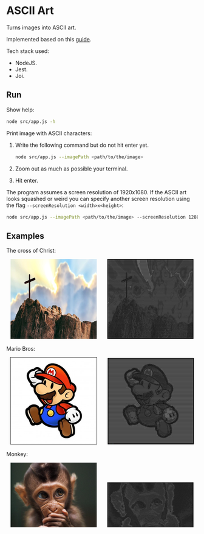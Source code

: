 # ASCII Art

Turns images into ASCII art.

Implemented based on this [guide](https://robertheaton.com/2018/06/12/programming-projects-for-advanced-beginners-ascii-art/).

Tech stack used:
- NodeJS.
- Jest.
- Joi.

## Run

Show help:

```bash
node src/app.js -h
```

Print image with ASCII characters:

1. Write the following command but do not hit enter yet.

   ```bash
   node src/app.js --imagePath <path/to/the/image>
   ```

2. Zoom out as much as possible your terminal.
3. Hit enter.

The program assumes a screen resolution of 1920x1080. If the ASCII art looks squashed or weird
you can specify another screen resolution using the flag `--screenResolution <width>x<height>`:

```bash
node src/app.js --imagePath <path/to/the/image> --screenResolution 1280x720
```

## Examples

The cross of Christ:
<p align="center">
  <img alt="The cross of Christ" src="./images/the-cross.jpg" width="45%" height="210">
&nbsp; &nbsp; &nbsp;
  <img alt="The cross of Christ ASCII" src="./images/the-cross-ascii.jpg" width="45%" height="210">
</p>

Mario Bros:

<p align="center">
  <img alt="Mario Bros" src="./images/mario-bros.jpg" style="border:1px solid black;" width="45%">
&nbsp; &nbsp; &nbsp;
  <img alt="Mario Bros ASCII" src="./images/mario-bros-ascii.jpg" width="45%">
</p>

Monkey:

<p align="center">
  <img alt="Monkey" src="./images/monkey.jpg" width="45%">
&nbsp; &nbsp; &nbsp;
  <img alt="Monkey ASCII" src="./images/monkey-ascii.jpg" width="45%">
</p>
